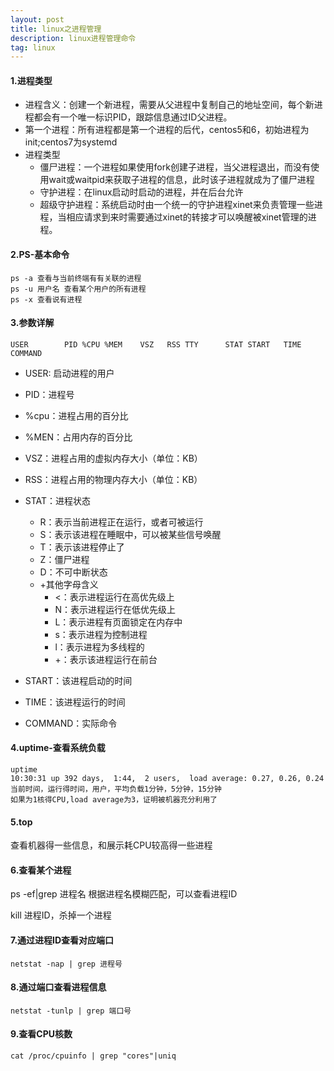 ```yaml
---
layout: post
title: linux之进程管理
description: linux进程管理命令
tag: linux
---
```


#### 1.进程类型

- 进程含义：创建一个新进程，需要从父进程中复制自己的地址空间，每个新进程都会有一个唯一标识PID，跟踪信息通过ID父进程。
- 第一个进程：所有进程都是第一个进程的后代，centos5和6，初始进程为init;centos7为systemd
- 进程类型
  - 僵尸进程：一个进程如果使用fork创建子进程，当父进程退出，而没有使用wait或waitpid来获取子进程的信息，此时该子进程就成为了僵尸进程
  - 守护进程：在linux启动时启动的进程，并在后台允许
  - 超级守护进程：系统启动时由一个统一的守护进程xinet来负责管理一些进程，当相应请求到来时需要通过xinet的转接才可以唤醒被xinet管理的进程。

#### 2.PS-基本命令

```
ps -a 查看与当前终端有有关联的进程
ps -u 用户名 查看某个用户的所有进程
ps -x 查看说有进程
```

#### 3.参数详解

```
USER        PID %CPU %MEM    VSZ   RSS TTY      STAT START   TIME COMMAND
```

- USER: 启动进程的用户
- PID：进程号
- %cpu：进程占用的百分比
- %MEN：占用内存的百分比
- VSZ：进程占用的虚拟内存大小（单位：KB）
- RSS：进程占用的物理内存大小（单位：KB）
- STAT：进程状态
  - R：表示当前进程正在运行，或者可被运行
  - S：表示该进程在睡眠中，可以被某些信号唤醒
  - T：表示该进程停止了
  - Z：僵尸进程
  - D：不可中断状态
  - +其他字母含义
    - <：表示进程运行在高优先级上
    - N：表示进程运行在低优先级上
    - L：表示进程有页面锁定在内存中
    - s：表示进程为控制进程
    - l：表示进程为多线程的
    - +：表示该进程运行在前台

- START：该进程启动的时间
- TIME：该进程运行的时间
- COMMAND：实际命令

#### 4.uptime-查看系统负载

```
uptime
10:30:31 up 392 days,  1:44,  2 users,  load average: 0.27, 0.26, 0.24
当前时间，运行得时间，用户，平均负载1分钟，5分钟，15分钟
如果为1核得CPU,load average为3，证明被机器充分利用了
```

#### 5.top

查看机器得一些信息，和展示耗CPU较高得一些进程

#### 6.查看某个进程

ps -ef|grep 进程名   根据进程名模糊匹配，可以查看进程ID

kill 进程ID，杀掉一个进程

#### 7.通过进程ID查看对应端口

```
netstat -nap | grep 进程号
```

#### 8.通过端口查看进程信息

```
netstat -tunlp | grep 端口号
```

#### 9.查看CPU核数

```
cat /proc/cpuinfo | grep "cores"|uniq
```


